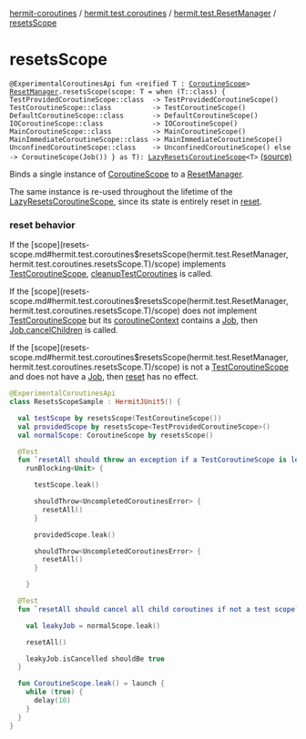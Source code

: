 [hermit-coroutines](../../index.md) / [hermit.test.coroutines](../index.md) / [hermit.test.ResetManager](index.md) / [resetsScope](./resets-scope.md)

# resetsScope

`@ExperimentalCoroutinesApi fun <reified T : `[`CoroutineScope`](https://kotlin.github.io/kotlinx.coroutines/kotlinx-coroutines-core/kotlinx.coroutines/-coroutine-scope/index.html)`> `[`ResetManager`](https://rbusarow.github.io/Hermit/hermit-core/hermit.test/-reset-manager/index.md)`.resetsScope(scope: T = when (T::class) {
    TestProvidedCoroutineScope::class  -> TestProvidedCoroutineScope()
    TestCoroutineScope::class          -> TestCoroutineScope()
    DefaultCoroutineScope::class       -> DefaultCoroutineScope()
    IOCoroutineScope::class            -> IOCoroutineScope()
    MainCoroutineScope::class          -> MainCoroutineScope()
    MainImmediateCoroutineScope::class -> MainImmediateCoroutineScope()
    UnconfinedCoroutineScope::class    -> UnconfinedCoroutineScope()
    else                               -> CoroutineScope(Job())
  } as T): `[`LazyResetsCoroutineScope`](../-lazy-resets-coroutine-scope.md)`<T>` [(source)](https://github.com/RBusarow/AutoReset/tree/master/hermit-coroutines/src/main/kotlin/hermit/test/coroutines/LazyResetsCoroutineScope.kt#L28)

Binds a single instance of [CoroutineScope](https://kotlin.github.io/kotlinx.coroutines/kotlinx-coroutines-core/kotlinx.coroutines/-coroutine-scope/index.html) to a [ResetManager](https://rbusarow.github.io/Hermit/hermit-core/hermit.test/-reset-manager/index.md).

The same instance is re-used throughout the lifetime of the [LazyResetsCoroutineScope](../-lazy-resets-coroutine-scope.md),
since its state is entirely reset in [reset](https://rbusarow.github.io/Hermit/hermit-core/hermit.test/-resets/reset.md).

### reset behavior

If the [scope](resets-scope.md#hermit.test.coroutines$resetsScope(hermit.test.ResetManager, hermit.test.coroutines.resetsScope.T)/scope) implements [TestCoroutineScope](https://kotlin.github.io/kotlinx.coroutines/kotlinx-coroutines-test/kotlinx.coroutines.test/-test-coroutine-scope/index.html), [cleanupTestCoroutines](https://kotlin.github.io/kotlinx.coroutines/kotlinx-coroutines-test/kotlinx.coroutines.test/-test-coroutine-scope/cleanup-test-coroutines.html) is called.

If the [scope](resets-scope.md#hermit.test.coroutines$resetsScope(hermit.test.ResetManager, hermit.test.coroutines.resetsScope.T)/scope) does not implement [TestCoroutineScope](https://kotlin.github.io/kotlinx.coroutines/kotlinx-coroutines-test/kotlinx.coroutines.test/-test-coroutine-scope/index.html) but its [coroutineContext](https://kotlinlang.org/api/latest/jvm/stdlib/kotlin.coroutines/-coroutine-context/index.html) contains a [Job](https://kotlin.github.io/kotlinx.coroutines/kotlinx-coroutines-core/kotlinx.coroutines/-job/index.html),
then [Job.cancelChildren](https://kotlin.github.io/kotlinx.coroutines/kotlinx-coroutines-core/kotlinx.coroutines/cancel-children.html) is called.

If the [scope](resets-scope.md#hermit.test.coroutines$resetsScope(hermit.test.ResetManager, hermit.test.coroutines.resetsScope.T)/scope) is not a [TestCoroutineScope](https://kotlin.github.io/kotlinx.coroutines/kotlinx-coroutines-test/kotlinx.coroutines.test/-test-coroutine-scope/index.html) and does not have a [Job](https://kotlin.github.io/kotlinx.coroutines/kotlinx-coroutines-core/kotlinx.coroutines/-job/index.html), then [reset](https://rbusarow.github.io/Hermit/hermit-core/hermit.test/-resets/reset.md) has no effect.

``` kotlin
@ExperimentalCoroutinesApi
class ResetsScopeSample : HermitJUnit5() {

  val testScope by resetsScope(TestCoroutineScope())
  val providedScope by resetsScope<TestProvidedCoroutineScope>()
  val normalScope: CoroutineScope by resetsScope()

  @Test
  fun `resetAll should throw an exception if a TestCoroutineScope is leaking`() =
    runBlocking<Unit> {

      testScope.leak()

      shouldThrow<UncompletedCoroutinesError> {
        resetAll()
      }

      providedScope.leak()

      shouldThrow<UncompletedCoroutinesError> {
        resetAll()
      }

    }

  @Test
  fun `resetAll should cancel all child coroutines if not a test scope`() = runBlocking<Unit> {

    val leakyJob = normalScope.leak()

    resetAll()

    leakyJob.isCancelled shouldBe true
  }

  fun CoroutineScope.leak() = launch {
    while (true) {
      delay(10)
    }
  }
}
```

